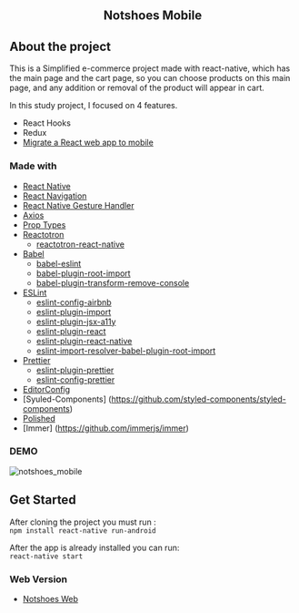<br />
<p >
  <h2 align="center">Notshoes Mobile</h2>
</p>

## About the project
This is a Simplified e-commerce project made with react-native, which has the main page and the cart page, so you can choose products
on this main page, and any addition or removal of the product will appear in cart.

In this study project, I focused on 4 features.
* React Hooks
* Redux
* [Migrate a React web app to mobile](https://github.com/Wenderson-P/notshoes)

### Made with 

- [React Native](http://facebook.github.io/react-native/) 
- [React Navigation](https://reactnavigation.org/) 
- [React Native Gesture Handler](https://kmagiera.github.io/react-native-gesture-handler/) 
- [Axios](https://github.com/axios/axios) 
- [Prop Types](https://github.com/facebook/prop-types) 
- [Reactotron](https://github.com/infinitered/reactotron) 
  - [reactotron-react-native](https://github.com/infinitered/reactotron/blob/master/docs/quick-start-react-native.md)
- [Babel](https://babeljs.io/)
  - [babel-eslint](https://github.com/babel/babel-eslint) 
  - [babel-plugin-root-import](https://github.com/entwicklerstube/babel-plugin-root-import) 
  - [babel-plugin-transform-remove-console](https://github.com/babel/minify/tree/master/packages/babel-plugin-transform-remove-console) 
- [ESLint](https://eslint.org/) 
  - [eslint-config-airbnb](https://github.com/airbnb/javascript/tree/master/packages/eslint-config-airbnb)
  - [eslint-plugin-import](https://github.com/benmosher/eslint-plugin-import) 
  - [eslint-plugin-jsx-a11y](https://github.com/evcohen/eslint-plugin-jsx-a11y) 
  - [eslint-plugin-react](https://github.com/yannickcr/eslint-plugin-react)
  - [eslint-plugin-react-native](https://github.com/Intellicode/eslint-plugin-react-native)
  - [eslint-import-resolver-babel-plugin-root-import](https://github.com/olalonde/eslint-import-resolver-babel-root-import) 
- [Prettier](https://prettier.io/)
  - [eslint-plugin-prettier](https://github.com/prettier/eslint-plugin-prettier)
  - [eslint-config-prettier](https://github.com/prettier/eslint-config-prettier)
- [EditorConfig](https://editorconfig.org/)
- [Syuled-Components] (https://github.com/styled-components/styled-components)
- [Polished](https://github.com/styled-components/polished)
- [Immer] (https://github.com/immerjs/immer)



### DEMO

![notshoes_mobile](https://user-images.githubusercontent.com/52503774/72623586-2cb6ba00-3924-11ea-8ee7-a60dedac1709.gif)


## Get Started

After cloning the project you must run :
</br>
`npm install
react-native run-android`

After the app is already installed you can run:
</br>
`react-native start`



### Web Version

* [Notshoes Web](https://github.com/Wenderson-P/notshoes)
